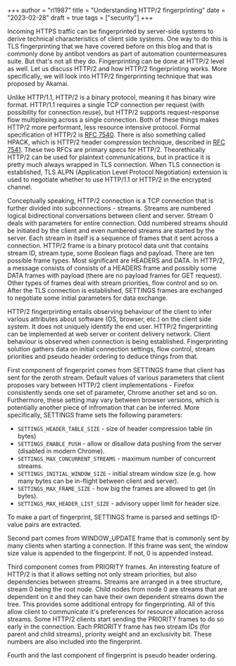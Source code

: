 +++
author = "rl1987"
title = "Understanding HTTP/2 fingerprinting"
date = "2023-02-28"
draft = true
tags = ["security"]
+++

Incoming HTTPS traffic can be fingerprinted by server-side systems to derive
technical characteristics of client side systems. One way to do this
is TLS fingerprinting that we have covered before on this blog and that
is commonly done by antibot vendors as part of automation countermeasures suite.
But that's not all they do. Fingerprinting can be done at HTTP/2 level as well.
Let us discuss HTTP/2 and how HTTP/2 fingerprinting works. More specifically,
we will look into HTTP/2 fingerprinting technique that was proposed by Akamai.

Unlike HTTP/1.1, HTTP/2 is a binary protocol, meaning it has binary wire format.
HTTP/1.1 requires a single TCP connection per request (with possibility for
connection reuse), but HTTP/2 supports request-response flow multiplexing across 
a single connection. Both of these things makes HTTP/2 more performant, less 
resource intensive protocol. Formal specification of HTTP/2 is 
[RFC 7540](https://www.rfc-editor.org/rfc/rfc7540). There is also something
called HPACK, which is HTTP/2 header compression technique, described in
[RFC 7541](https://www.rfc-editor.org/rfc/rfc7541). These two RFCs are primary
specs for HTTP/2. Theorethically HTTP/2 can be used for plaintext communications, 
but in practice it is pretty much always wrapped in TLS connection. When TLS
connection is established, TLS ALPN (Application Level Protocol Negotiation)
extension is used to negotiate whether to use HTTP/1.1 or HTTP/2 in the 
encrypted channel.

Conceptually speaking, HTTP/2 connection is a TCP connection that is further
divided into subconnections - streams. Streams are numbered logical 
bidirectional conversations between client and server. Stream 0 deals with
parameters for entire connection. Odd numbered streams should be initiated by 
the client and even numbered streams are started by the server. Each stream
in itself is a sequence of frames that it sent across a connection. HTTP/2
frame is a binary protocol data unit that contains stream ID, stream type, 
some Boolean flags and payload. There are ten possible frame types. 
Most significant are HEADERS and DATA. In HTTP/2, a message consists of
consists of a HEADERS frame and possibly some DATA frames with payload (there 
are no payload frames for GET request). Other types of frames deal with stream
priorities, flow control and so on. After the TLS connection is established,
SETTINGS frames are exchanged to negotiate some initial parameters for data
exchange.

HTTP/2 fingerprinting entails observing behaviour of the client to infer various
attributes about software (OS, browser, etc.) on the client side system. It
does not uniquely identify the end user. HTTP/2 fingerprinting can be 
implemented at web server or content delivery network. Client behaviour is
observed when connection is being established. Fingerprinting solution gathers
data on initial connection settings, flow control, stream priorities and
pseudo header ordering to deduce things from that.

First component of fingerprint comes from SETTINGS frame that client has sent for
the zeroth stream. Default values of various parameters that client proposes 
vary between HTTP/2 client implementations - Firefox consistently sends one 
set of parameter, Chrome another set and so on. Furthermore, these setting may
vary between browser versions, which is potentially another piece of infromation
that can be inferred. More specifically, SETTINGS frame sets the following
parameters:

* `SETTINGS_HEADER_TABLE_SIZE` - size of header compression table (in bytes)
* `SETTINGS_ENABLE_PUSH` - allow or disallow data pushing from the server 
(disabled in modern Chrome).
* `SETTINGS_MAX_CONCURRENT_STREAMS` - maximum number of concurrent streams.
* `SETTINGS_INITIAL_WINDOW_SIZE` - initial stream window size (e.g. how many 
bytes can be in-flight between client and server).
* `SETTINGS_MAX_FRAME_SIZE` - how big the frames are allowed to get (in bytes).
* `SETTINGS_MAX_HEADER_LIST_SIZE` - advisory upper limit for header size.

To make a part of fingerprint, SETTINGS frame is parsed and settings ID-value
pairs are extracted.

Second part comes from WINDOW\_UPDATE frame that is commonly sent by many clients
when starting a connection. If this frame was sent, the window size value is
appended to the fingerprint. If not, 0 is appended instead.

Third component comes from PRIORITY frames. An interesting feature of HTTP/2 is
that it allows setting not only stream priorities, but also dependencies between
streams. Streams are arranged in a tree structure, stream 0 being the root node.
Child nodes from node 0 are streams that are dependent on it and they can have
their own dependent streams down the tree. This provides some additional
entropy for fingerprinting. All of this allow client to communicate it's
preferences for resource allocation across streams. Some HTTP/2 clients start
sending the PRIORITY frames to do so early in the connection. Each PRIORITY 
frame has two stream IDs (for parent and child streams), priority weight and 
an exclusivity bit. These numbers are also included into the fingerprint.

Fourth and the last component of fingerprint is pseudo header ordering.


